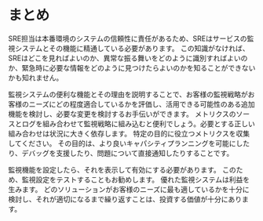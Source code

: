 # まとめ

SRE担当は本番環境のシステムの信頼性に責任があるため、SREはサービスの監視システムとその機能に精通している必要があります。
この知識がなければ、SREはどこを見ればよいのか、異常な振る舞いをどのように識別すればよいのか、緊急時に必要な情報をどのように見つけたらよいのかを知ることができないかも知れません。

監視システムの便利な機能とその理由を説明することで、お客様の監視戦略がお客様のニーズにどの程度適合しているかを評価し、活用できる可能性のある追加機能を検討し、必要な変更を検討するお手伝いができます。
メトリクスのソースとログを組み合わせて監視戦略に組み込むと便利でしょう。必要とする正しい組み合わせは状況に大きく依存します。
特定の目的に役立つメトリクスを収集してください。
その目的は、より良いキャパシティプランニングを可能にしたり、デバッグを支援したり、問題について直接通知したりすることです。

監視機能を設定したら、それを表示して有効にする必要があります。
このため、監視設定をテストすることもお勧めします。
優れた監視システムは利益を生みます。
どのソリューションがお客様のニーズに最も適しているかを十分に検討し、それが適切になるまで繰り返すことは、投資する価値が十分にあります。
